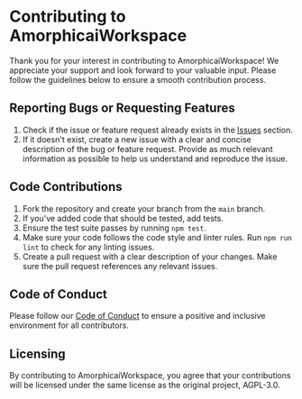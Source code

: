 # Contributing to AmorphicaiWorkspace

Thank you for your interest in contributing to AmorphicaiWorkspace! We appreciate your support and look forward to your valuable input. Please follow the guidelines below to ensure a smooth contribution process.

## Reporting Bugs or Requesting Features

1. Check if the issue or feature request already exists in the [Issues](https://github.com/owenthcarey/amorphicai-workspace/issues) section.
2. If it doesn't exist, create a new issue with a clear and concise description of the bug or feature request. Provide as much relevant information as possible to help us understand and reproduce the issue.

## Code Contributions

1. Fork the repository and create your branch from the `main` branch.
2. If you've added code that should be tested, add tests.
3. Ensure the test suite passes by running `npm test`.
4. Make sure your code follows the code style and linter rules. Run `npm run lint` to check for any linting issues.
5. Create a pull request with a clear description of your changes. Make sure the pull request references any relevant issues.

## Code of Conduct

Please follow our [Code of Conduct](./CODE_OF_CONDUCT.md) to ensure a positive and inclusive environment for all contributors.

## Licensing

By contributing to AmorphicaiWorkspace, you agree that your contributions will be licensed under the same license as the original project, AGPL-3.0.

